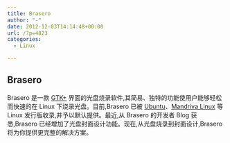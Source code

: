 ```yaml
---
title: Brasero
author: "-"
date: 2012-12-03T14:14:48+00:00
url: /?p=4823
categories:
  - Linux

---
```

## Brasero
Brasero 是一款 [GTK+][1] 界面的光盘烧录软件,其简易、独特的功能使用户能够轻松而快速的在 Linux 下烧录光盘。目前,Brasero 已被 [Ubuntu][2]、[Mandriva Linux][3] 等 Linux 发行版收录,并予以默认提供。最近,从 Brasero 的开发者 Blog 获悉,Brasero 已经增加了光盘封面设计功能。现在,从光盘烧录到封面设计,Brasero 将为你提供更完整的解决方案。

 [1]: http://www.oschina.net/p/gtk
 [2]: http://www.oschina.net/p/ubuntu
 [3]: http://www.oschina.net/p/mandriva+linux